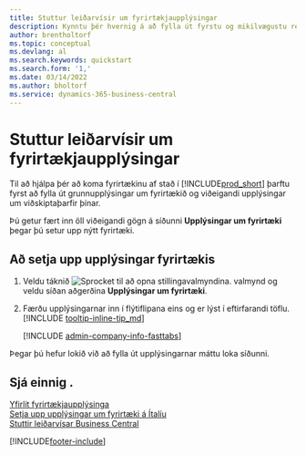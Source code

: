 ```yaml
---
title: Stuttur leiðarvísir um fyrirtækjaupplýsingar
description: Kynntu þér hvernig á að fylla út fyrstu og mikilvægustu reitina um fyrirtækið þitt í Business Central með því að lesa þennan leiðarvísi.
author: brentholtorf
ms.topic: conceptual
ms.devlang: al
ms.search.keywords: quickstart
ms.search.form: '1,'
ms.date: 03/14/2022
ms.author: bholtorf
ms.service: dynamics-365-business-central
---
```


# <a name="company-information-quick-start"></a>Stuttur leiðarvísir um fyrirtækjaupplýsingar

Til að hjálpa þér að koma fyrirtækinu af stað í [!INCLUDE[prod_short](includes/prod_short.md)] þarftu fyrst að fylla út grunnupplýsingar um fyrirtækið og viðeigandi upplýsingar um viðskiptaþarfir þínar.  

Þú getur fært inn öll viðeigandi gögn á síðunni **Upplýsingar um fyrirtæki** þegar þú setur upp nýtt fyrirtæki.

## <a name="to-set-up-company-information"></a>Að setja upp upplýsingar fyrirtækis

1. Veldu táknið ![Sprocket til að opna stillingavalmyndina.](media/ui-experience/settings_icon_small.png) valmynd og veldu síðan aðgerðina **Upplýsingar um fyrirtæki**.
2. Færðu upplýsingarnar inn í flýtiflipana eins og er lýst í eftirfarandi töflu. [!INCLUDE [tooltip-inline-tip_md](includes/tooltip-inline-tip_md.md)]

    [!INCLUDE [admin-company-info-fasttabs](includes/admin-company-info-fasttabs.md)]

Þegar þú hefur lokið við að fylla út upplýsingarnar máttu loka síðunni.  

## <a name="see-also"></a>Sjá einnig .

[Yfirlit fyrirtækjaupplýsinga](admin-company-information.md)  
[Setja upp upplýsingar um fyrirtæki á Ítalíu](LocalFunctionality/Italy/how-to-set-up-company-information.md)  
[Stuttir leiðarvísar Business Central](quick-start-business-central.md)  


[!INCLUDE[footer-include](includes/footer-banner.md)]
